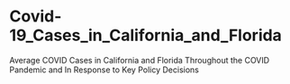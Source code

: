 # Covid-19_Cases_in_California_and_Florida
Average COVID Cases in California and Florida Throughout the COVID Pandemic and In Response to Key Policy Decisions  
